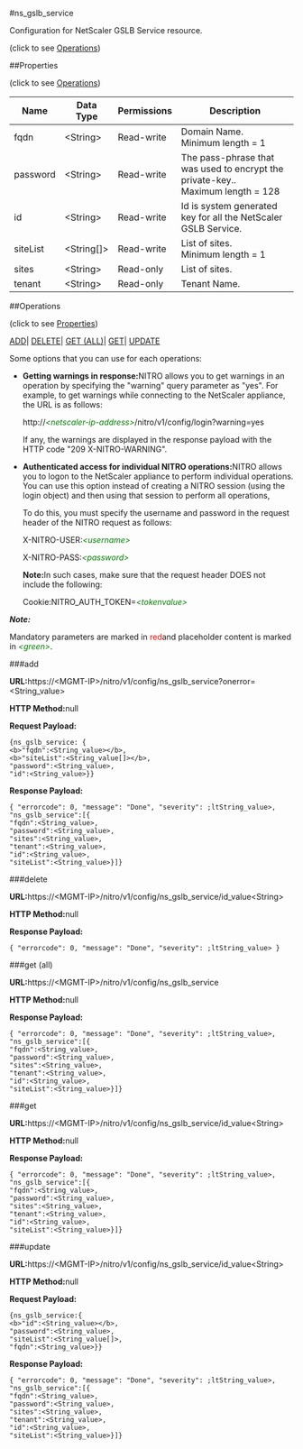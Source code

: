 #ns_gslb_service



Configuration for NetScaler GSLB Service resource.

<span>(click to see [Operations](#operations))</span>



##Properties 

<span>(click to see [Operations](#operations))</span>





<table><thead><tr><th>Name</th><th>Data Type</th><th>Permissions</th><th>Description</th></tr></thead><tbody><tr><td>fqdn</td><td>&lt;String></td><td>Read-write</td><td>Domain Name.<br>Minimum length = 1</td></tr><tr><td>password</td><td>&lt;String></td><td>Read-write</td><td>The pass-phrase that was used to encrypt the private-key..<br>Maximum length = 128</td></tr><tr><td>id</td><td>&lt;String></td><td>Read-write</td><td>Id is system generated key for all the NetScaler GSLB Service.</td></tr><tr><td>siteList</td><td>&lt;String[]></td><td>Read-write</td><td>List of sites.<br>Minimum length = 1</td></tr><tr><td>sites</td><td>&lt;String></td><td>Read-only</td><td>List of sites.</td></tr><tr><td>tenant</td><td>&lt;String></td><td>Read-only</td><td>Tenant Name.</td></tr></tbody></table>

##Operations 

<span>(click to see [Properties](#properties))</span>





[ADD](#add)| [DELETE](#delete)| [GET (ALL)](#get-all)| [GET](#get)| [UPDATE](#update)





Some options that you can use for each operations:

<ul><li><p><b>Getting warnings in response:</b>NITRO allows you to get warnings in an operation by specifying the "warning" query parameter as "yes". For example, to get warnings while connecting to the NetScaler appliance, the URL is as follows:</p><p>http://<span style="color:green;font-style:italic;">&lt;netscaler-ip-address&gt;</span>/nitro/v1/config/login?warning=yes</p><p>If any, the warnings are displayed in the response payload with the HTTP code "209 X-NITRO-WARNING".</p></li><li><p><b>Authenticated access for individual NITRO operations:</b>NITRO allows you to logon to the NetScaler appliance to perform individual operations. You can use this option instead of creating a NITRO session (using the login object) and then using that session to perform all operations,</p><p>To do this, you must specify the username and password in the request header of the NITRO request as follows:</p><p>X-NITRO-USER:<span style="color:green;font-style:italic;">&lt;username&gt;</span></p><p>X-NITRO-PASS:<span style="color:green;font-style:italic;">&lt;password&gt;</span></p><p><b>Note:</b>In such cases, make sure that the request header DOES not include the following:</p><p>Cookie:NITRO_AUTH_TOKEN=<span style="color:green;font-style:italic;">&lt;tokenvalue&gt;</span></p></li></ul>







***Note:*** 

Mandatory parameters are marked in <span style="color:#FF0000;">red</span>and placeholder content is marked in <span style="color:green;font-style:italic">&lt;green&gt;</span>.



###add







<b>URL:</b>https://&lt;MGMT-IP&gt;/nitro/v1/config/ns_gslb_service?onerror=&lt;String_value&gt;

<b>HTTP Method:</b>null

<b>Request Payload: </b>
```
{ns_gslb_service: {
<b>"fqdn":<String_value></b>,
<b>"siteList":<String_value[]></b>,
"password":<String_value>,
"id":<String_value>}}
```

<b>Response Payload: </b>
```
{ "errorcode": 0, "message": "Done", "severity": ;ltString_value>, "ns_gslb_service":[{
"fqdn":<String_value>,
"password":<String_value>,
"sites":<String_value>,
"tenant":<String_value>,
"id":<String_value>,
"siteList":<String_value>}]}
```







###delete







<b>URL:</b>https://&lt;MGMT-IP&gt;/nitro/v1/config/ns_gslb_service/id_value&lt;String&gt;

<b>HTTP Method:</b>null

<b>Response Payload: </b>
```
{ "errorcode": 0, "message": "Done", "severity": ;ltString_value> }
```







###get (all)







<b>URL:</b>https://&lt;MGMT-IP&gt;/nitro/v1/config/ns_gslb_service

<b>HTTP Method:</b>null

<b>Response Payload: </b>
```
{ "errorcode": 0, "message": "Done", "severity": ;ltString_value>, "ns_gslb_service":[{
"fqdn":<String_value>,
"password":<String_value>,
"sites":<String_value>,
"tenant":<String_value>,
"id":<String_value>,
"siteList":<String_value>}]}
```







###get







<b>URL:</b>https://&lt;MGMT-IP&gt;/nitro/v1/config/ns_gslb_service/id_value&lt;String&gt;

<b>HTTP Method:</b>null

<b>Response Payload: </b>
```
{ "errorcode": 0, "message": "Done", "severity": ;ltString_value>, "ns_gslb_service":[{
"fqdn":<String_value>,
"password":<String_value>,
"sites":<String_value>,
"tenant":<String_value>,
"id":<String_value>,
"siteList":<String_value>}]}
```







###update







<b>URL:</b>https://&lt;MGMT-IP&gt;/nitro/v1/config/ns_gslb_service/id_value&lt;String&gt;

<b>HTTP Method:</b>null

<b>Request Payload: </b>
```
{ns_gslb_service:{
<b>"id":<String_value></b>,
"password":<String_value>,
"siteList":<String_value[]>,
"fqdn":<String_value>}}
```

<b>Response Payload: </b>
```
{ "errorcode": 0, "message": "Done", "severity": ;ltString_value>, "ns_gslb_service":[{
"fqdn":<String_value>,
"password":<String_value>,
"sites":<String_value>,
"tenant":<String_value>,
"id":<String_value>,
"siteList":<String_value>}]}
```







